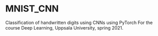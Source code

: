 # MNIST_CNN
Classification of handwritten digits using CNNs using PyTorch 
For the course Deep Learning, Uppsala University, spring 2021.

